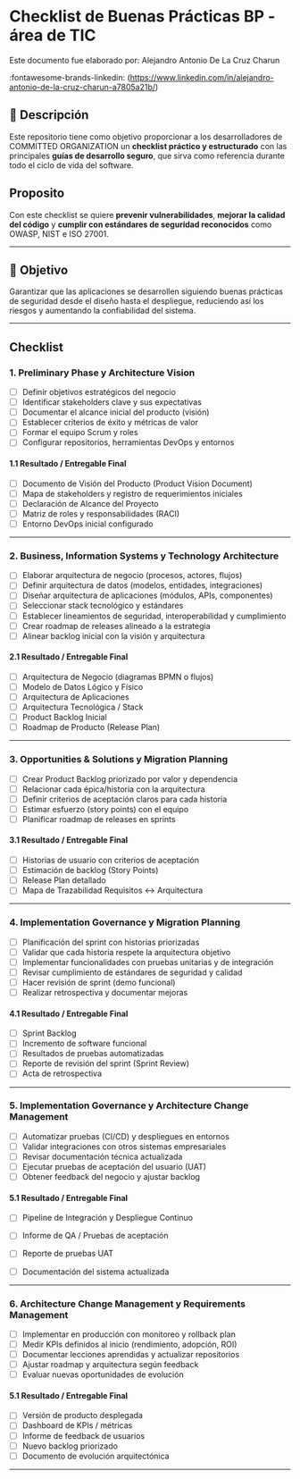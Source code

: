 # Checklist de Buenas Prácticas BP - área de TIC

Este documento fue elaborado por: Alejandro Antonio De La Cruz Charun

:fontawesome-brands-linkedin: (https://www.linkedin.com/in/alejandro-antonio-de-la-cruz-charun-a7805a21b/)


## 📌 Descripción
Este repositorio tiene como objetivo proporcionar a los desarrolladores de COMMITTED ORGANIZATION un **checklist práctico y estructurado** con las principales **guías de desarrollo seguro**, que sirva como referencia durante todo el ciclo de vida del software.  

## Proposito
Con este checklist se quiere **prevenir vulnerabilidades**, **mejorar la calidad del código** y **cumplir con estándares de seguridad reconocidos** como OWASP, NIST e ISO 27001.

---

## 🎯 Objetivo
Garantizar que las aplicaciones se desarrollen siguiendo buenas prácticas de seguridad desde el diseño hasta el despliegue, reduciendo así los riesgos y aumentando la confiabilidad del sistema.

---

## Checklist

### 1. Preliminary Phase y Architecture Vision

- [ ] Definir objetivos estratégicos del negocio
- [ ] Identificar stakeholders clave y sus expectativas
- [ ] Documentar el alcance inicial del producto (visión)
- [ ] Establecer criterios de éxito y métricas de valor
- [ ] Formar el equipo Scrum y roles
- [ ] Configurar repositorios, herramientas DevOps y entornos

#### 1.1 Resultado / Entregable Final

- [ ] Documento de Visión del Producto (Product Vision Document)
- [ ] Mapa de stakeholders y registro de requerimientos iniciales
- [ ] Declaración de Alcance del Proyecto
- [ ] Matriz de roles y responsabilidades (RACI)
- [ ] Entorno DevOps inicial configurado

---

### 2. Business, Information Systems y Technology Architecture

- [ ] Elaborar arquitectura de negocio (procesos, actores, flujos) 
- [ ] Definir arquitectura de datos (modelos, entidades, integraciones) 
- [ ] Diseñar arquitectura de aplicaciones (módulos, APIs, componentes) 
- [ ] Seleccionar stack tecnológico y estándares
- [ ] Establecer lineamientos de seguridad, interoperabilidad y cumplimiento 
- [ ] Crear roadmap de releases alineado a la estrategia
- [ ] Alinear backlog inicial con la visión y arquitectura

#### 2.1 Resultado / Entregable Final

- [ ] Arquitectura de Negocio (diagramas BPMN o flujos)
- [ ] Modelo de Datos Lógico y Físico
- [ ] Arquitectura de Aplicaciones
- [ ] Arquitectura Tecnológica / Stack
- [ ] Product Backlog Inicial
- [ ] Roadmap de Producto (Release Plan)

---

### 3. Opportunities & Solutions y Migration Planning

- [ ] Crear Product Backlog priorizado por valor y dependencia  
- [ ] Relacionar cada épica/historia con la arquitectura 
- [ ] Definir criterios de aceptación claros para cada historia  
- [ ] Estimar esfuerzo (story points) con el equipo
- [ ] Planificar roadmap de releases en sprints  

#### 3.1 Resultado / Entregable Final

- [ ] Historias de usuario con criterios de aceptación
- [ ] Estimación de backlog (Story Points)
- [ ] Release Plan detallado
- [ ] Mapa de Trazabilidad Requisitos ↔ Arquitectura

---

### 4. Implementation Governance y Migration Planning

- [ ] Planificación del sprint con historias priorizadas 
- [ ] Validar que cada historia respete la arquitectura objetivo
- [ ] Implementar funcionalidades con pruebas unitarias y de integración  
- [ ] Revisar cumplimiento de estándares de seguridad y calidad
- [ ] Hacer revisión de sprint (demo funcional)
- [ ] Realizar retrospectiva y documentar mejoras 

#### 4.1 Resultado / Entregable Final

- [ ] Sprint Backlog
- [ ] Incremento de software funcional
- [ ] Resultados de pruebas automatizadas
- [ ] Reporte de revisión del sprint (Sprint Review)
- [ ] Acta de retrospectiva

---

### 5. Implementation Governance y Architecture Change Management

- [ ] Automatizar pruebas (CI/CD) y despliegues en entornos 
- [ ] Validar integraciones con otros sistemas empresariales 
- [ ] Revisar documentación técnica actualizada
- [ ] Ejecutar pruebas de aceptación del usuario (UAT)  
- [ ] Obtener feedback del negocio y ajustar backlog 

#### 5.1 Resultado / Entregable Final

- [ ] Pipeline de Integración y Despliegue Continuo
- [ ] Informe de QA / Pruebas de aceptación
- [ ] Reporte de pruebas UAT
- [ ] Documentación del sistema actualizada


---

### 6. Architecture Change Management y Requirements Management

- [ ] Implementar en producción con monitoreo y rollback plan  
- [ ] Medir KPIs definidos al inicio (rendimiento, adopción, ROI) 
- [ ] Documentar lecciones aprendidas y actualizar repositorios 
- [ ] Ajustar roadmap y arquitectura según feedback 
- [ ] Evaluar nuevas oportunidades de evolución  

#### 5.1 Resultado / Entregable Final

- [ ] Versión de producto desplegada
- [ ] Dashboard de KPIs / métricas
- [ ] Informe de feedback de usuarios
- [ ] Nuevo backlog priorizado
- [ ] Documento de evolución arquitectónica

---


